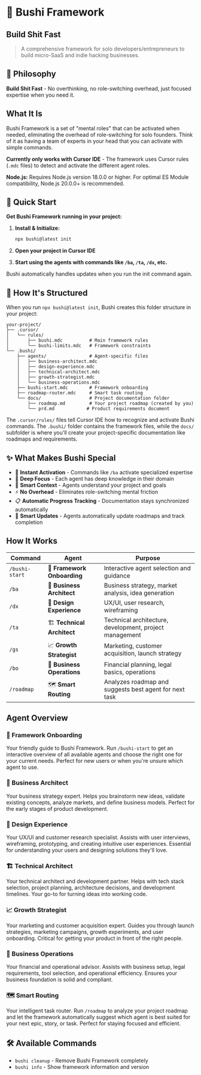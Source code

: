 # 🚀 Bushi Framework
## Build Shit Fast
> A comprehensive framework for solo developers/entrepreneurs to build micro-SaaS and indie hacking businesses.



## 🎯 **Philosophy**

**Build Shit Fast** - No overthinking, no role-switching overhead, just focused expertise when you need it.


## What It Is

Bushi Framework is a set of "mental roles" that can be activated when needed, eliminating the overhead of role-switching for solo founders. Think of it as having a team of experts in your head that you can activate with simple commands.

**Currently only works with Cursor IDE** - The framework uses Cursor rules (`.mdc` files) to detect and activate the different agent roles.

**Node.js:** Requires Node.js version 18.0.0 or higher. For optimal ES Module compatibility, Node.js 20.0.0+ is recommended.


## 🚀 Quick Start

**Get Bushi Framework running in your project:**

1. **Install & Initialize:**
   ```bash
   npx bushi@latest init
   ```

2. **Open your project in Cursor IDE**

3. **Start using the agents with commands like `/ba`, `/ta`, `/dx`, etc.**

Bushi automatically handles updates when you run the init command again.


## 📁 How It's Structured

When you run `npx bushi@latest init`, Bushi creates this folder structure in your project:

```
your-project/
├── .cursor/
│   └── rules/
│       ├── bushi.mdc          # Main framework rules
│       └── bushi-limits.mdc   # Framework constraints
└── .bushi/
    ├── agents/                # Agent-specific files
    │   ├── business-architect.mdc
    │   ├── design-experience.mdc
    │   ├── technical-architect.mdc
    │   ├── growth-strategist.mdc
    │   └── business-operations.mdc
    ├── bushi-start.mdc        # Framework onboarding
    ├── roadmap-router.mdc     # Smart task routing
    └── docs/                  # Project documentation folder
        ├── roadmap.md         # Your project roadmap (created by you)
        └── prd.md            # Product requirements document
```

The `.cursor/rules/` files tell Cursor IDE how to recognize and activate Bushi commands. The `.bushi/` folder contains the framework files, while the `docs/` subfolder is where you'll create your project-specific documentation like roadmaps and requirements.


## ✨ **What Makes Bushi Special**

- 🚀 **Instant Activation** - Commands like `/ba` activate specialized expertise
- 🎯 **Deep Focus** - Each agent has deep knowledge in their domain  
- 🧠 **Smart Context** - Agents understand your project and goals
- ⚡ **No Overhead** - Eliminates role-switching mental friction
- 📋 **Automatic Progress Tracking** - Documentation stays synchronized automatically
- 🔄 **Smart Updates** - Agents automatically update roadmaps and track completion


## How It Works

| Command | Agent | Purpose |
|---------|-------|---------|
| `/bushi-start` | 🚀 **Framework Onboarding** | Interactive agent selection and guidance |
| `/ba` | 🎯 **Business Architect** | Business strategy, market analysis, idea generation |
| `/dx` | 🎨 **Design Experience** | UX/UI, user research, wireframing |
| `/ta` | 🏗️ **Technical Architect** | Technical architecture, development, project management |
| `/gs` | 📈 **Growth Strategist** | Marketing, customer acquisition, launch strategy |
| `/bo` | 💼 **Business Operations** | Financial planning, legal basics, operations |
| `/roadmap` | 🗺️ **Smart Routing** | Analyzes roadmap and suggests best agent for next task |


## Agent Overview

### 🚀 Framework Onboarding
Your friendly guide to Bushi Framework. Run `/bushi-start` to get an interactive overview of all available agents and choose the right one for your current needs. Perfect for new users or when you're unsure which agent to use.


### 🎯 Business Architect
Your business strategy expert. Helps you brainstorm new ideas, validate existing concepts, analyze markets, and define business models. Perfect for the early stages of product development.


### 🎨 Design Experience  
Your UX/UI and customer research specialist. Assists with user interviews, wireframing, prototyping, and creating intuitive user experiences. Essential for understanding your users and designing solutions they'll love.


### 🏗️ Technical Architect
Your technical architect and development partner. Helps with tech stack selection, project planning, architecture decisions, and development timelines. Your go-to for turning ideas into working code.


### 📈 Growth Strategist
Your marketing and customer acquisition expert. Guides you through launch strategies, marketing campaigns, growth experiments, and user onboarding. Critical for getting your product in front of the right people.


### 💼 Business Operations
Your financial and operational advisor. Assists with business setup, legal requirements, tool selection, and operational efficiency. Ensures your business foundation is solid and compliant.


### 🗺️ Smart Routing
Your intelligent task router. Run `/roadmap` to analyze your project roadmap and let the framework automatically suggest which agent is best suited for your next epic, story, or task. Perfect for staying focused and efficient.


## 🛠️ **Available Commands**

- `bushi cleanup` - Remove Bushi Framework completely
- `bushi info` - Show framework information and version
